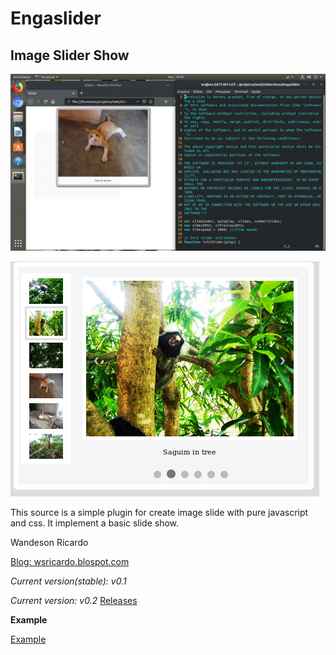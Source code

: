 # Engaslider
## Image Slider Show

![Screenshot of slider](screenshots/screenshot1.jpg)

![Screenshot of slider v0.2](screenshots/engaslider2.jpg)

This source is a simple plugin for create image slide with pure javascript and css.
It implement a basic slide show.


Wandeson Ricardo

[Blog: wsricardo.blospot.com](https://wsricardo.blogspot.com/search/label/techcodes)

*Current version(stable):*  _v0.1_

*Current version:* _v0.2_ [Releases](https://github.com/wsricardo/engaslider/releases)

**Example**

[Example](https://wsricardo.github.io/engaslider/examples)
